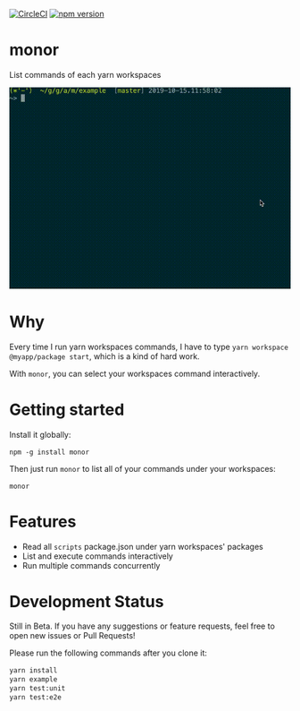[![CircleCI](https://circleci.com/gh/acro5piano/monor.svg?style=svg)](https://circleci.com/gh/acro5piano/monor)
[![npm version](https://badge.fury.io/js/monor.svg)](https://badge.fury.io/js/monor)

# monor

List commands of each yarn workspaces

![image](https://github.com/acro5piano/monor/blob/master/demo.gif?raw=true)

# Why

Every time I run yarn workspaces commands, I have to type `yarn workspace @myapp/package start`, which is a kind of hard work.

With `monor`, you can select your workspaces command interactively.

# Getting started

Install it globally:

```
npm -g install monor
```

Then just run `monor` to list all of your commands under your workspaces:

```
monor
```

# Features

- Read all `scripts` package.json under yarn workspaces' packages
- List and execute commands interactively
- Run multiple commands concurrently

# Development Status

Still in Beta. If you have any suggestions or feature requests, feel free to open new issues or Pull Requests!

Please run the following commands after you clone it:

```
yarn install
yarn example
yarn test:unit
yarn test:e2e
```
